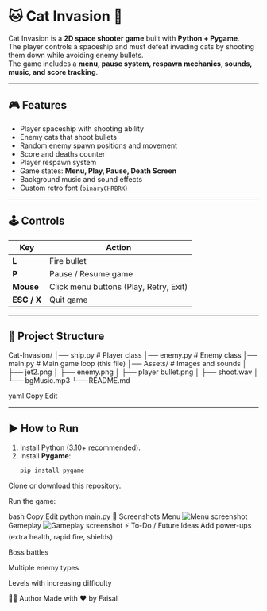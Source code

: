 # 🐱 Cat Invasion 🚀

Cat Invasion is a **2D space shooter game** built with **Python + Pygame**.  
The player controls a spaceship and must defeat invading cats by shooting them down while avoiding enemy bullets.  
The game includes a **menu, pause system, respawn mechanics, sounds, music, and score tracking**.

---

## 🎮 Features
- Player spaceship with shooting ability  
- Enemy cats that shoot bullets  
- Random enemy spawn positions and movement  
- Score and deaths counter  
- Player respawn system  
- Game states: **Menu, Play, Pause, Death Screen**  
- Background music and sound effects  
- Custom retro font (`binaryCHRBRK`)  

---

## 🕹️ Controls
| Key | Action |
|-----|--------|
| **L** | Fire bullet |
| **P** | Pause / Resume game |
| **Mouse** | Click menu buttons (Play, Retry, Exit) |
| **ESC / X** | Quit game |

---

## 📂 Project Structure
Cat-Invasion/
│── ship.py # Player class
│── enemy.py # Enemy class
│── main.py # Main game loop (this file)
│── Assets/ # Images and sounds
│ ├── jet2.png
│ ├── enemy.png
│ ├── player bullet.png
│ ├── shoot.wav
│ └── bgMusic.mp3
└── README.md

yaml
Copy
Edit

---

## ▶️ How to Run
1. Install Python (3.10+ recommended).  
2. Install **Pygame**:
   ```bash
   pip install pygame
Clone or download this repository.

Run the game:

bash
Copy
Edit
python main.py
📸 Screenshots
Menu
![Menu screenshot](1.png)
Gameplay
![Gameplay screenshot](2.png)
⚡ To-Do / Future Ideas
Add power-ups (extra health, rapid fire, shields)

Boss battles

Multiple enemy types

Levels with increasing difficulty

👨‍💻 Author
Made with ❤️ by Faisal
